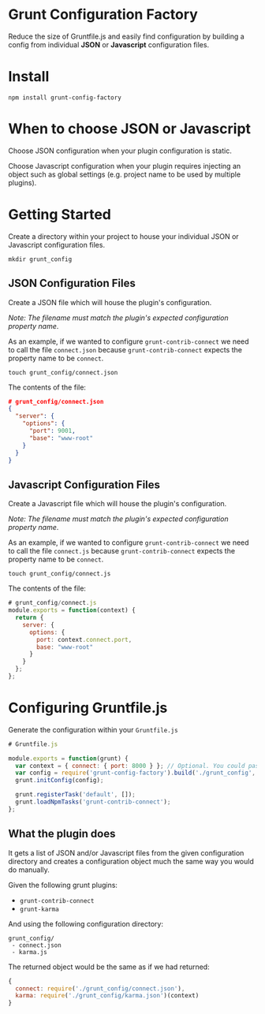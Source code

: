 # Grunt Configuration Factory
Reduce the size of Gruntfile.js and easily find configuration by building a config from individual __JSON__ or __Javascript__ configuration files.

# Install

```
npm install grunt-config-factory
```

# When to choose JSON or Javascript

Choose JSON configuration when your plugin configuration is static.

Choose Javascript configuration when your plugin requires injecting an object such as global settings (e.g. project name to be used by multiple plugins).

# Getting Started

Create a directory within your project to house your individual JSON or Javascript configuration files.

```
mkdir grunt_config
```

## JSON Configuration Files

Create a JSON file which will house the plugin's configuration.

_Note: The filename must match the plugin's expected configuration property name_.

As an example, if we wanted to configure `grunt-contrib-connect` we need to call the file `connect.json` because `grunt-contrib-connect` expects the property name to be `connect`.

```
touch grunt_config/connect.json
```

The contents of the file:

```json
# grunt_config/connect.json
{
  "server": {
    "options": {
      "port": 9001,
      "base": "www-root"
    }
  }
}
```

## Javascript Configuration Files

Create a Javascript file which will house the plugin's configuration.

_Note: The filename must match the plugin's expected configuration property name_.

As an example, if we wanted to configure `grunt-contrib-connect` we need to call the file `connect.js` because `grunt-contrib-connect` expects the property name to be `connect`.

```
touch grunt_config/connect.js
```

The contents of the file:

```js
# grunt_config/connect.js
module.exports = function(context) {
  return {
    server: {
      options: {
        port: context.connect.port,
        base: "www-root"
      }
    }
  };
};
```

# Configuring Gruntfile.js

Generate the configuration within your `Gruntfile.js`

```js
# Gruntfile.js

module.exports = function(grunt) {
  var context = { connect: { port: 8000 } }; // Optional. You could pass grunt around.
  var config = require('grunt-config-factory').build('./grunt_config', context); // Second parameter is optional. Will only be passed to Javascript files.
  grunt.initConfig(config);

  grunt.registerTask('default', []);
  grunt.loadNpmTasks('grunt-contrib-connect');
};
```

## What the plugin does

It gets a list of JSON and/or Javascript files from the given configuration directory and creates a configuration object much the same way you would do manually.

Given the following grunt plugins:
- `grunt-contrib-connect`
- `grunt-karma`

And using the following configuration directory:

```
grunt_config/
 - connect.json
 - karma.js
```

The returned object would be the same as if we had returned:

```js
{
  connect: require('./grunt_config/connect.json'),
  karma: require('./grunt_config/karma.json')(context)
}
```
